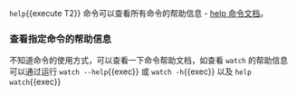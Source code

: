 `help`{{execute T2}} 命令可以查看所有命令的帮助信息 - [help 命令文档](https://arthas.aliyun.com/doc/help.html)。

### 查看指定命令的帮助信息

不知道命令的使用方式，可以查看一下命令帮助文档，如查看 `watch` 的帮助信息可以通过运行 `watch --help`{{exec}} 或 `watch -h`{{exec}} 以及 `help watch`{{exec}}
